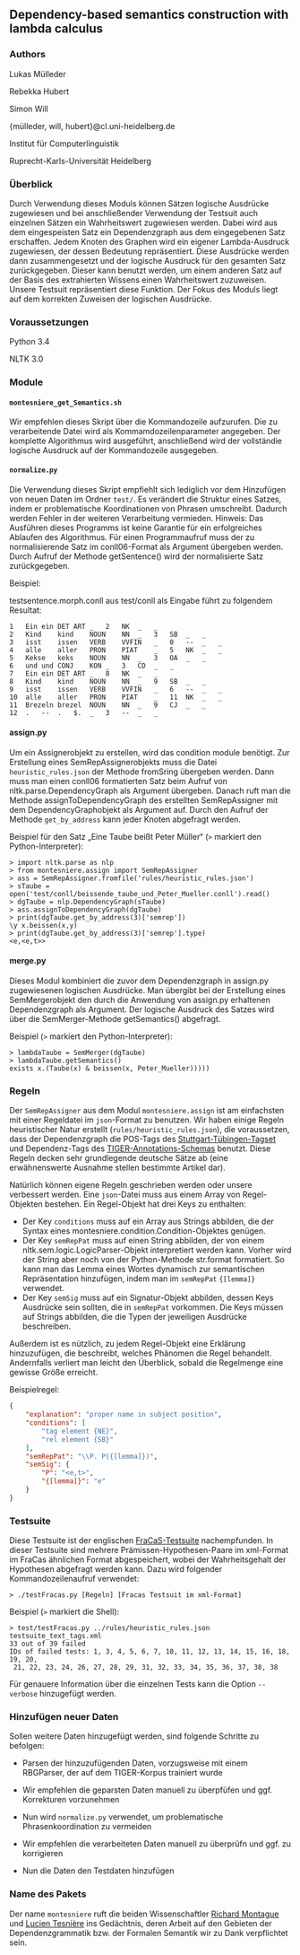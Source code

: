 ## Dependency-based semantics construction with lambda calculus


### Authors

Lukas Mülleder

Rebekka Hubert

Simon Will

{mülleder, will, hubert}@cl.uni-heidelberg.de

Institut für Computerlinguistik

Ruprecht-Karls-Universität Heidelberg


### Überblick

Durch Verwendung dieses Moduls können Sätzen logische Ausdrücke zugewiesen und 
bei anschließender Verwendung der Testsuit auch einzelnen Sätzen ein 
Wahrheitswert zugewiesen werden. Dabei wird aus dem eingespeisten
Satz ein Dependenzgraph aus dem eingegebenen Satz erschaffen. 
Jedem Knoten des Graphen wird ein eigener Lambda-Ausdruck zugewiesen, der dessen
Bedeutung repräsentiert. Diese Ausdrücke werden dann zusammengesetzt und 
der logische Ausdruck für den gesamten Satz zurückgegeben. 
Dieser kann benutzt werden, um einem anderen Satz auf der Basis des extrahierten
Wissens einen Wahrheitswert zuzuweisen. Unsere Testsuit repräsentiert diese 
Funktion.
Der Fokus des Moduls liegt auf dem korrekten Zuweisen der logischen Ausdrücke.


### Voraussetzungen

Python 3.4

NLTK 3.0


### Module

#### `montesniere_get_Semantics.sh`
Wir empfehlen dieses Skript über die Kommandozeile aufzurufen. Die zu 
verarbeitende Datei wird als Kommamdozeilenparameter angegeben. 
Der komplette Algorithmus wird ausgeführt, anschließend wird der vollständie 
logische Ausdruck auf der Kommandozeile ausgegeben.

#### `normalize.py`
Die Verwendung dieses Skript empfiehlt sich lediglich vor dem Hinzufügen
von neuen Daten im Ordner `test/`.
Es verändert die Struktur eines Satzes, indem er problematische Koordinationen
von Phrasen umschreibt. Dadurch werden Fehler in der weiteren
Verarbeitung vermieden.
Hinweis: Das Ausführen dieses Programms ist keine Garantie für ein erfolgreiches 
Ablaufen des Algorithmus.
Für einen Programmaufruf muss der zu normalisierende Satz im conll06-Format 
als Argument übergeben werden. Durch Aufruf der Methode getSentence() wird
der normalisierte Satz zurückgegeben.


Beispiel:

testsentence.morph.conll aus test/conll als Eingabe führt zu folgendem Resultat:

    1	Ein	ein	DET	ART	_	2	NK	_	_
    2	Kind	kind	NOUN	NN	_	3	SB	_	_
    3	isst	issen	VERB	VVFIN	_	0	--	_	_
    4	alle	aller	PRON	PIAT	_	5	NK	_	_
    5	Kekse	keks	NOUN	NN	_	3	OA	_	_
    6	und	und	CONJ	KON	_	3	CD	_	_
    7	Ein	ein	DET	ART	_	8	NK	_	_
    8	Kind	kind	NOUN	NN	_	9	SB	_	_
    9	isst	issen	VERB	VVFIN	_	6	--	_	_
    10	alle	aller	PRON	PIAT	_	11	NK	_	_
    11	Brezeln	brezel	NOUN	NN	_	9	CJ	_	_
    12	.	--	.	$.	_	3	--	_	_


#### assign.py

Um ein Assignerobjekt zu erstellen, wird das condition module benötigt.
Zur Erstellung eines SemRepAssignerobjekts muss die Datei `heuristic_rules.json`
der Methode fromSring übergeben werden. Dann muss man einen conll06 formatierten Satz 
beim Aufruf von nltk.parse.DependencyGraph als Argument übergeben.
Danach ruft man die Methode assignToDependencyGraph des erstellten SemRepAssigner 
mit dem DependencyGraphobjekt als Argument auf.
Durch den Aufruf der Methode `get_by_address` kann jeder Knoten abgefragt 
werden.

Beispiel für den Satz „Eine Taube beißt Peter Müller“ (`>` markiert den Python-Interpreter):

    > import nltk.parse as nlp
    > from montesniere.assign import SemRepAssigner
    > ass = SemRepAssigner.fromfile('rules/heuristic_rules.json')
    > sTaube = open('test/conll/beissende_taube_und_Peter_Mueller.conll').read()
    > dgTaube = nlp.DependencyGraph(sTaube)
    > ass.assignToDependencyGraph(dgTaube)
    > print(dgTaube.get_by_address(3)['semrep'])
    \y x.beissen(x,y)
    > print(dgTaube.get_by_address(3)['semrep'].type)
    <e,<e,t>>


#### merge.py

Dieses Modul kombiniert die zuvor dem Dependenzgraph in assign.py zugewiesenen
logischen Ausdrücke.
Man übergibt bei der Erstellung eines SemMergerobjekt den durch die Anwendung von
assign.py erhaltenen Dependenzgraph als Argument.
Der logische Ausdruck des Satzes wird über die
SemMerger-Methode getSemantics() abgefragt.

Beispiel (`>` markiert den Python-Interpreter):

    > lambdaTaube = SemMerger(dgTaube)
    > lambdaTaube.getSemantics()
    exists x.(Taube(x) & beissen(x, Peter_Mueller)))))


### Regeln

Der `SemRepAssigner` aus dem Modul `montesniere.assign` ist am einfachsten mit
einer Regeldatei im `json`-Format zu benutzen. Wir haben einige Regeln
heuristischer Natur erstellt (`rules/heuristic_rules.json`), die voraussetzen,
dass der Dependenzgraph die POS-Tags des
[Stuttgart-Tübingen-Tagset](http://homepage.ruhr-uni-bochum.de/stephen.berman/Korpuslinguistik/Tagsets-STTS.html)
und Dependenz-Tags des 
[TIGER-Annotations-Schemas](http://www.ims.uni-stuttgart.de/forschung/ressourcen/korpora/TIGERCorpus/annotation/tiger_scheme-syntax.pdf)
benutzt.
Diese Regeln decken sehr grundlegende deutsche Sätze ab (eine erwähnenswerte
Ausnahme stellen bestimmte Artikel dar).

Natürlich können eigene Regeln geschrieben werden oder unsere verbessert werden.
Eine `json`-Datei muss aus einem Array von Regel-Objekten bestehen.
Ein Regel-Objekt hat drei Keys zu enthalten:

  * Der Key `conditions` muss auf ein Array aus Strings abbilden, die der Syntax
    eines montesniere.condition.Condition-Objektes genügen.
  * Der Key `semRepPat` muss auf einen String abbilden, der von einem
    nltk.sem.logic.LogicParser-Objekt interpretiert werden kann. Vorher
    wird der String aber noch von der Python-Methode str.format formatiert.
    So kann man das Lemma eines Wortes dynamisch zur semantischen
    Repräsentation hinzufügen, indem man im `semRepPat` `{[lemma]}` verwendet.
  * Der Key `semSig` muss auf ein Signatur-Objekt abbilden, dessen Keys
    Ausdrücke sein sollten, die in `semRepPat` vorkommen. Die Keys müssen auf
    Strings abbilden, die die Typen der jeweiligen Ausdrücke beschreiben.

Außerdem ist es nützlich, zu jedem Regel-Objekt eine Erklärung hinzuzufügen, die
beschreibt, welches Phänomen die Regel behandelt. Andernfalls verliert man leicht
den Überblick, sobald die Regelmenge eine gewisse Größe erreicht.

Beispielregel:

```json
{
    "explanation": "proper name in subject position",
    "conditions": [
        "tag element {NE}",
        "rel element {SB}"
    ],
    "semRepPat": "\\P. P({[lemma]})",
    "semSig": {
        "P": "<e,t>",
        "{[lemma]}": "e"
    }
}
```


### Testsuite
Diese Testsuite ist der englischen [FraCaS-Testsuite](http://www-nlp.stanford.edu/~wcmac/downloads/) nachempfunden.
In dieser Testsuite sind mehrere Prämissen-Hypothesen-Paare im xml-Format im FraCas ähnlichen
Format abgespeichert, wobei der Wahrheitsgehalt der Hypothesen abgefragt werden kann.
Dazu wird folgender Kommandozeilenaufruf verwendet:

    > ./testFracas.py [Regeln] [Fracas Testsuit im xml-Format]

Beispiel (`>` markiert die Shell):
   
    > test/testFracas.py ../rules/heuristic_rules.json testsuite_text_tags.xml
    33 out of 39 failed
    IDs of failed tests: 1, 3, 4, 5, 6, 7, 10, 11, 12, 13, 14, 15, 16, 18, 19, 20,
     21, 22, 23, 24, 26, 27, 28, 29, 31, 32, 33, 34, 35, 36, 37, 38, 38

Für genauere Information über die einzelnen Tests kann die Option `--verbose` hinzugefügt werden.


### Hinzufügen neuer Daten

Sollen weitere Daten hinzugefügt werden, sind folgende Schritte zu befolgen:

* Parsen der hinzuzufügenden Daten, vorzugsweise mit einem RBGParser, der auf dem
  TIGER-Korpus trainiert wurde

* Wir empfehlen die geparsten Daten manuell zu überpfüfen und ggf. Korrekturen
  vorzunehmen

* Nun wird `normalize.py` verwendet, um problematische Phrasenkoordination zu vermeiden

* Wir empfehlen die verarbeiteten Daten manuell zu überprüfn und ggf. zu korrigieren

* Nun die Daten den Testdaten hinzufügen

### Name des Pakets

Der name `montesniere` ruft die beiden Wissenschaftler
[Richard Montague](https://de.wikipedia.org/wiki/Richard_Montague)
und [Lucien Tesnière](https://de.wikipedia.org/wiki/Lucien_Tesnière)
ins Gedächtnis, deren Arbeit auf den Gebieten der Dependenzgrammatik bzw. 
der Formalen Semantik wir zu Dank verpflichtet sein.
